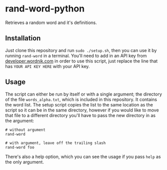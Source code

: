 # rand-word-python

Retrieves a random word and it's definitions.

## Installation

Just clone this repository and run `sudo ./setup.sh`, then you can use it by running `rand-word` in a terminal. You'll need to add in an API key from [developer.wordnik.com](https://developer.wordnik.com) in order to use this script, just replace the line that has `YOUR API KEY HERE` with your API key.

## Usage

The script can either be run by itself or with a single argument; the directory of the file `words_alpha.txt`, which is included in this repository. It contains the word list. The setup script copies the list to the same location as the script so it can be in the same directory, however if you would like to move that file to a different directory you'll have to pass the new directory in as the argument:

```
# without argument
rand-word
```

```
# with argument, leave off the trailing slash
rand-word foo
```

There's also a help option, which you can see the usage if you pass `help` as the only argument.
